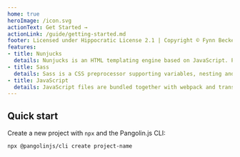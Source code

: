 ```yaml
---
home: true
heroImage: /icon.svg
actionText: Get Started →
actionLink: /guide/getting-started.md
footer: Licensed under Hippocratic License 2.1 | Copyright © Fynn Becker
features:
- title: Nunjucks
  details: Nunjucks is an HTML templating engine based on JavaScript. Pangolin.js creates static HTML from Nunjucks files.
- title: Sass
  details: Sass is a CSS preprocessor supporting variables, nesting and mixins – among many other features.
- title: JavaScript
  details: JavaScript files are bundled together with webpack and transpiled with Babel and the env preset.
---
```


<!-- markdownlint-disable MD041 -->
## Quick start

Create a new project with `npx` and the Pangolin.js CLI:

```bash
npx @pangolinjs/cli create project-name
```
